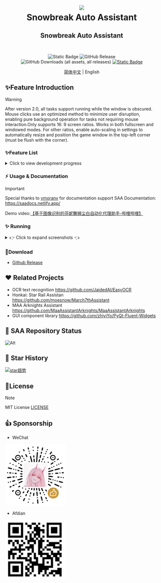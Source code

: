 <div align="center">
    <h1>
        <img src="../asset/logo.png" width="200"/>
        <br/>
        Snowbreak Auto Assistant
    </h1>
    <h2>Snowbreak Auto Assistant</h2>
    <br/>

![Static Badge](https://img.shields.io/badge/platfrom-Windows-%2329F1FF)
![GitHub Release](https://img.shields.io/github/v/release/LaoZhuJackson/SnowbreakAutoAssistant?color=%2329F1FF)
![GitHub Downloads (all assets, all releases)](https://img.shields.io/github/downloads/LaoZhuJackson/SnowbreakAutoAssistant/total?color=%2329F1FF)
[![Static Badge](https://img.shields.io/badge/QQ_Group-996710620-%2329F1FF)](https://qm.qq.com/q/CIvpwI3qVy)

<a href="../README.md">简体中文</a> | English
</div>

## ✨Feature Introduction

> [!Warning]
>
> After version 2.0, all tasks support running while the window is obscured. Mouse clicks use an optimized method to
> minimize user disruption, enabling pure background operation for tasks not requiring mouse interaction.Only supports 16:
> 9 screen ratios. Works in both fullscreen and windowed modes. For other ratios, enable auto-scaling in settings to
> automatically resize and position the game window in the top-left corner (must be flush with the corner).

### ✨Feature List

<details><summary>Click to view development progress</summary>

✅ Game login

✅ Daily resource collection: Mail, friend stamina, supply station stamina, bait, dorm puzzles

✅ Shop purchases

✅ Event material farming

✅ Daily character fragments

✅ Neural Simulation sweep

✅ Daily mission reward collection

✅ Auto-fishing (pure background)

✅ Psychube analysis solution calculation

✅ Weekly 20-stage challenge

✅ Heartbeat Water Balloon

✅ Verification Battlefield (new maze)

✅ Extraterrestrial Guardian (endless & breakthrough)

✅ Mind Game

✅ Nita E-skill auto-QTE

✅ Light/dark mode adaptation

✅ Auto-collection trigger

✅ Auto-scaling ratio execution

✅ Automatic coordinate updates & schedule reminders

⬜ Massage therapy

⬜ Direct game launch

⬜ Auto-start on boot

⬜ Stamina recovery notifications

⬜ Auto-gacha

⬜ Auto-redeem codes


</details>

### ⚡ Usage & Documentation

> [!Important]
>
> Special thanks to [vmoranv](https://github.com/vmoranv) for documentation support
> SAA Documentation: https://saadocs.netlify.app/

Demo video:[【基于图像识别的芬妮舞狮尘白自动化代理助手-哔哩哔哩】](https://b23.tv/W9OA85k)

### ✨ Running

<details>
<summary>👉 Click to expand screenshots 👈</summary>
<div style="display: flex; flex-wrap: wrap; justify-content: center; gap: 10px;">
  <img src="../asset/1.png" style="width: 45%; max-width: 300px; object-fit: contain;" />
  <img src="../asset/2.png" style="width: 45%; max-width: 300px; object-fit: contain;" />
  <img src="../asset/3.png" style="width: 45%; max-width: 300px; object-fit: contain;" />
  <img src="../asset/4.png" style="width: 45%; max-width: 300px; object-fit: contain;" />
</div>
</details>

### 📌Download

- [Github Release](https://github.com/LaoZhuJackson/SnowbreakAutoAssistant/releases)

## ❤️ Related Projects

- OCR text recognition https://github.com/JaidedAI/EasyOCR
- Honkai: Star Rail Assistan https://github.com/moesnow/March7thAssistant
- MAA Arknights Assistant https://github.com/MaaAssistantArknights/MaaAssistantArknights
- GUI component library https://github.com/zhiyiYo/PyQt-Fluent-Widgets

## 🚧 SAA Repository Status

![Alt](https://repobeats.axiom.co/api/embed/0ceb9f68a219c51ebc15ebeb8be43535880464c7.svg "Repobeats analytics image")

## 🌟 Star History

[![star趋势](https://starchart.cc/LaoZhuJackson/SnowbreakAutoAssistant.svg?variant=adaptive)](https://starchart.cc/LaoZhuJackson/SnowbreakAutoAssistant)

## 📝License

> [!Note]
>
> MIT License
[LICENSE](https://github.com/LaoZhuJackson/SnowbreakAutoAssistant/blob/main/LICENSE)

## 👍 Sponsorship

- WeChat

<img src="./asset/support.jpg" width="200"/>

- Afdian

<img src="./asset/support.png" width="200"/>
